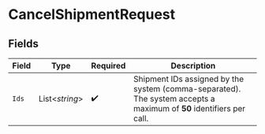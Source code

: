 # CancelShipmentRequest


## Fields

| Field                                                                                                               | Type                                                                                                                | Required                                                                                                            | Description                                                                                                         |
| ------------------------------------------------------------------------------------------------------------------- | ------------------------------------------------------------------------------------------------------------------- | ------------------------------------------------------------------------------------------------------------------- | ------------------------------------------------------------------------------------------------------------------- |
| `Ids`                                                                                                               | List<*string*>                                                                                                      | :heavy_check_mark:                                                                                                  | Shipment IDs assigned by the system (comma-separated). The system accepts a maximum of **50** identifiers per call. |